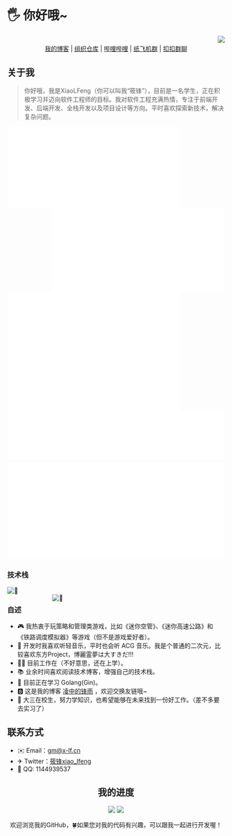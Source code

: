 <h1 align="left">🖐️ 你好哦~</h1>

<div align="right">
    <img src="https://api.moedog.org/count/@XiaoLFeng.readme" style="height: 50px">
</div>

<div align="center">
    <a href="https://blog.x-lf.com">我的博客</a>
    <span>|</span>
    <a href="https://git-fy.cn/XiaoLFeng">组织仓库</a>
    <span>|</span>
    <a href="https://space.bilibili.com/244321572">哔哩哔哩</a>
    <span>|</span>
    <a href="https://t.me/xf_talk">纸飞机群</a>
    <span>|</span>
    <a href="https://qm.qq.com/cgi-bin/qm/qr?k=viCI56D_CRmtKMQZVzKCm9Rhy_0KUwVQ&jump_from=webapi">扣扣群聊</a>
</div>

<h2 align="left">关于我</h2>

<blockquote>
    你好哦，我是XiaoLFeng（你可以叫我“筱锋”），目前是一名学生，正在积极学习并迈向软件工程师的目标。我对软件工程充满热情，专注于前端开发、后端开发、全栈开发以及项目设计等方向。平时喜欢探索新技术，解决复杂问题。
</blockquote>

<img align="left" width="400" alt="🦑" src="metrics.classic.svg">
<img align="right" width="400" alt="🦑" src="metrics.plugin.wakatime.svg">
<img align="left" width="400" alt="🦑" src="metrics.plugin.isocalendar.fullyear.svg">
<div align="right" width="400">
    <img alt="🦑" src="metrics.plugin.people.followers.svg">
    <img alt="🦑" src="metrics.plugin.achievements.compact.svg">
</div>

<h3 align="left">技术栈</h3>

<img align="left" width="400" alt="🦑" src="https://skillicons.dev/icons?i=java,go,ts,js,html,css,dart,kotlin,php,py,c,cpp,md,latex,spring,laravel,vite,vue,react,flutter,nginx,nodejs,tailwind,maven,npm,gradle,vim,sqlite,mysql,postgres,rabbitmq,kubernetes,jquery,jenkins,cmake&perline=15">
<img align="right" width="400" alt="🦑" src="https://skillicons.dev/icons?i=idea,webstorm,clion,phpstorm,pycharm,androidstudio,docker,visualstudio,vscode,eclipse,arduino,postman,anaconda,obsidian,github,gitlab,grafana,git,githubactions,cloudflare,vercel,azure,apple,windows,linux,ubuntu,redhat,debian,arch,raspberrypi,kali&perline=15">

<br/>

<h3 align="left">自述</h3>

<div align="left">
    <ul>
        <li>🎮 我热衷于玩策略和管理类游戏，比如《迷你空管》、《迷你高速公路》和《铁路调度模拟器》等游戏（但不是游戏爱好者）。</li>
        <li>🎵 开发时我喜欢听轻音乐，平时也会听 ACG 音乐。我是个普通的二次元，比较喜欢东方Project，博麗霊夢は大すきだ!!!</li>
        <li>👨‍💻 目前工作在（不好意思，还在上学）。</li>
        <li>📚 业余时间喜欢阅读技术博客，增强自己的技术栈。</li>
        <li>🌱 目前正在学习 Golang(Gin)。</li>
        <li>🅱️ 这是我的博客 <a href="https://blog.x-lf.com/">凌中的锋雨</a> ，欢迎交换友链哦~</li>
        <li>🏢 大三在校生，努力学知识，也希望能够在未来找到一份好工作。（差不多要去实习了）</li>
    </ul>
</div>

<h2 align="left">联系方式</h2>

<div align="left">
    <ul>
        <li>✉️ Email：<a href="mailto:gm@x-lf.cn">gm@x-lf.cn</a></li>
        <li>✈ Twitter：<a href="https://twitter.com/lfeng_xiao">筱锋xiao_lfeng</a></li>
        <li>🐧 QQ: 1144939537</li>
    </ul>
</div>

<h2 align="center">我的进度</h2>

<div align="center">
    <img src="https://api.githubtrends.io/user/svg/XiaoLFeng/langs?time_range=one_year&include_private=True&compact=True&theme=classic" style="height: 200px">
    <img src="https://github-readme-stats.vercel.app/api?username=XiaoLFeng&show_icons=true&include_all_commits=true&count_private=true&hide_border=true" style="height: 200px">
</div>

<p align="center">欢迎浏览我的GitHub，🍀如果您对我的代码有兴趣，可以跟我一起进行开发喔！</p>
